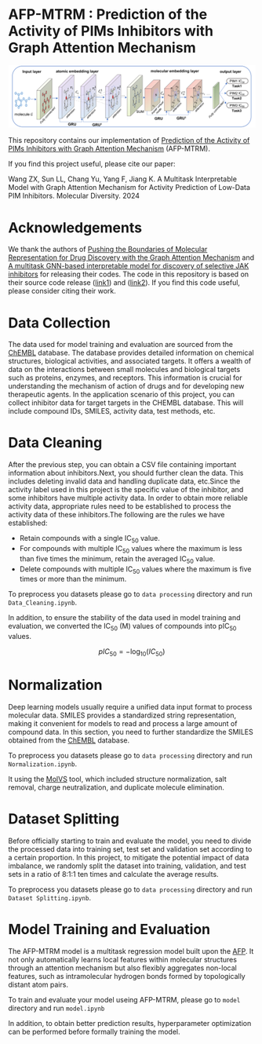 # AFP-MTRM : Prediction of the Activity of PIMs Inhibitors with Graph Attention Mechanism

![](AFP-MTRM.png)

This repository contains our implementation of [Prediction of the Activity of PIMs Inhibitors with Graph Attention Mechanism](https://doi.org/10.1093/bioinformatics/btab080) (AFP-MTRM). 

If you find this project useful, please cite our paper:

Wang ZX, Sun LL, Chang Yu, Yang F, Jiang K. A Multitask Interpretable Model with Graph Attention Mechanism for Activity Prediction of Low-Data PIM Inhibitors. Molecular Diversity. 2024

# Acknowledgements

We thank the authors of [Pushing the Boundaries of Molecular Representation for Drug Discovery with the Graph Attention Mechanism](https://doi.org/10.1021/acs.jmedchem.9b00959) and [A multitask GNN-based interpretable model for discovery of selective JAK inhibitors](https://doi.org/10.1186/s13321-022-00593-9) for releasing their codes. The code in this repository is based on their source code release ([link1](https://github.com/OpenDrugAI/AttentiveFP)) and ([link2](https://github.com/Yimeng-Wang/JAK-MTATFP)). If you find this code useful, please consider citing their work.

# Data Collection

The data used for model training and evaluation are sourced from the [ChEMBL](https://www.ebi.ac.uk/chembl/) database. The database provides detailed information on chemical structures, biological activities, and associated targets. It offers a wealth of data on the interactions between small molecules and biological targets such as proteins, enzymes, and receptors. This information is crucial for understanding the mechanism of action of drugs and for developing new therapeutic agents. In the application scenario of this project, you can collect inhibitor data for target targets in the CHEMBL database. This will include compound IDs, SMILES, activity data, test methods, etc.

# Data Cleaning

After the previous step, you can obtain a CSV file containing important information about inhibitors.Next, you should further clean the data. This includes deleting invalid data and handling duplicate data, etc.Since the activity label used in this project is the specific value of the inhibitor, and some inhibitors have multiple activity data. In order to obtain more reliable activity data, appropriate rules need to be established to process the activity data of these inhibitors.The following are the rules we have established:

- Retain compounds with a single IC<sub>50</sub> value. 
- For compounds with multiple IC<sub>50</sub> values where the maximum is less than five times the minimum, retain the averaged IC<sub>50</sub> value.
- Delete compounds with multiple IC<sub>50</sub> values where the maximum is five times or more than the minimum. 

To preprocess you datasets please go to `data processing` directory and run `Data_Cleaning.ipynb`.

In addition, to ensure the stability of the data used in model training and evaluation, we converted the IC<sub>50</sub> (M) values of compounds into pIC<sub>50</sub> values.

$$
pIC_{50}=-\log_{10}(IC_{50})
$$

# Normalization

Deep learning models usually require a unified data input format to process molecular data. SMILES provides a standardized string representation, making it convenient for models to read and process a large amount of compound data. In this section, you need to further standardize the SMILES obtained from the [ChEMBL](https://www.ebi.ac.uk/chembl/) database.

To preprocess you datasets please go to `data processing` directory and run `Normalization.ipynb`.

It using the [MolVS](https://molvs.readthedocs.io/en/latest/index.html) tool, which included structure normalization, salt removal, charge neutralization, and duplicate molecule elimination. 

# Dataset Splitting

Before officially starting to train and evaluate the model, you need to divide the processed data into training set, test set and validation set according to a certain proportion. In this project, to mitigate the potential impact of data imbalance, we randomly split the dataset into training, validation, and test sets in a ratio of 8:1:1 ten times and calculate the average results.

To preprocess you datasets please go to `data processing` directory and run `Dataset Splitting.ipynb`.

# Model Training and Evaluation

The AFP-MTRM model is a multitask regression model built upon the [AFP](https://github.com/OpenDrugAI/AttentiveFP). It not only automatically learns local features within molecular structures through an attention mechanism but also flexibly aggregates non-local features, such as intramolecular hydrogen bonds formed by topologically distant atom pairs. 

To train and evaluate your model useing AFP-MTRM, please go to `model` directory and run `model.ipynb`

In addition, to obtain better prediction results, hyperparameter optimization can be performed before formally training the model.